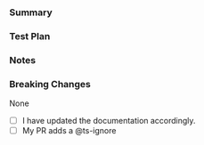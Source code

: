### Summary <!-- Required -->

<!-- Provide a general summary of your changes in the Title above -->
<!-- Add your summary here -->

<!-- Itemize bug fixes, new features, and other changes -->
<!-- Feel free to break this into sections, i.e. features, fixes, etc. -->

<!-- Add optional bullet points -->

### Test Plan <!-- Required -->

<!-- Briefly describe how you test you changes. -->

### Notes <!-- Optional -->

<!--- List any important or subtle points, future considerations, or other items of note. -->

### Breaking Changes <!-- Optional -->

None

<!-- Uncomment any item below if it applies to your changes. -->

<!-- - Firebase schema change (requires migration plan)
<!-- - Firebase security policy change
<!-- - I updated existing types in `/src/components/types/`
<!-- - My changes requires a change to the documentation.
<!-- - Other change that could cause problems (Detailed in notes)

### Checklist

<!-- Go over all the following points, and put an `x` in all the boxes that apply. -->
<!-- If you're unsure about any of these, don't hesitate to ask. We're here to help! -->

- [ ] I have updated the documentation accordingly.
- [ ] My PR adds a @ts-ignore
